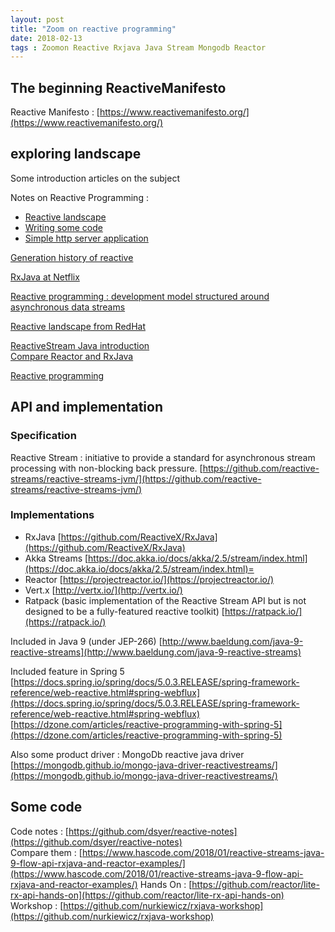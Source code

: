 ```yaml
---
layout: post
title: "Zoom on reactive programming"
date: 2018-02-13
tags : Zoomon Reactive Rxjava Java Stream Mongodb Reactor
---
```


## The beginning ReactiveManifesto

Reactive Manifesto : [https://www.reactivemanifesto.org/](https://www.reactivemanifesto.org/)

## exploring landscape

Some introduction articles on the subject

Notes on Reactive Programming :
* [Reactive landscape](https://spring.io/blog/2016/06/07/notes-on-reactive-programming-part-i-the-reactive-landscape)
* [Writing some code](https://spring.io/blog/2016/06/13/notes-on-reactive-programming-part-ii-writing-some-code)
* [Simple http server application](https://spring.io/blog/2016/07/20/notes-on-reactive-programming-part-iii-a-simple-http-server-application)

[Generation history of reactive](https://akarnokd.blogspot.fr/2016/03/operator-fusion-part-1.html)

[RxJava at Netflix](https://medium.com/netflix-techblog/reactive-programming-in-the-netflix-api-with-rxjava-7811c3a1496a)

[Reactive programming : development model structured around asynchronous data streams](https://developers.redhat.com/blog/2017/06/30/5-things-to-know-about-reactive-programming/)

[Reactive landscape from RedHat](https://static.rainfocus.com/oracle/oow17/sess/1492515839907001F0ry/PF/The%20reactive%20landscape_1507191401874001RJgz.pdf)

[ReactiveStream Java introduction](https://springframework.guru/reactive-streams-in-java/)   
[Compare Reactor and RxJava](http://blog.xebia.fr/2018/03/06/introduction-aux-flux-reactifs-en-java/)

[Reactive programming](https://gist.github.com/staltz/868e7e9bc2a7b8c1f754)

## API and implementation

### Specification

Reactive Stream : initiative to provide a standard for asynchronous stream processing with non-blocking back pressure.
[https://github.com/reactive-streams/reactive-streams-jvm/](https://github.com/reactive-streams/reactive-streams-jvm/)

### Implementations

* RxJava [https://github.com/ReactiveX/RxJava](https://github.com/ReactiveX/RxJava)
* Akka Streams [https://doc.akka.io/docs/akka/2.5/stream/index.html](https://doc.akka.io/docs/akka/2.5/stream/index.html)=
* Reactor [https://projectreactor.io/](https://projectreactor.io/)
* Vert.x [http://vertx.io/](http://vertx.io/)
* Ratpack (basic implementation of the Reactive Stream API but is not designed to be a fully-featured reactive toolkit) [https://ratpack.io/](https://ratpack.io/)

Included in Java 9 (under JEP-266)
[http://www.baeldung.com/java-9-reactive-streams](http://www.baeldung.com/java-9-reactive-streams)

Included feature in Spring 5
[https://docs.spring.io/spring/docs/5.0.3.RELEASE/spring-framework-reference/web-reactive.html#spring-webflux](https://docs.spring.io/spring/docs/5.0.3.RELEASE/spring-framework-reference/web-reactive.html#spring-webflux)
[https://dzone.com/articles/reactive-programming-with-spring-5](https://dzone.com/articles/reactive-programming-with-spring-5)

Also some product driver : MongoDb reactive java driver
[https://mongodb.github.io/mongo-java-driver-reactivestreams/](https://mongodb.github.io/mongo-java-driver-reactivestreams/)

## Some code

Code notes : [https://github.com/dsyer/reactive-notes](https://github.com/dsyer/reactive-notes)   
Compare them : [https://www.hascode.com/2018/01/reactive-streams-java-9-flow-api-rxjava-and-reactor-examples/](https://www.hascode.com/2018/01/reactive-streams-java-9-flow-api-rxjava-and-reactor-examples/)
Hands On : [https://github.com/reactor/lite-rx-api-hands-on](https://github.com/reactor/lite-rx-api-hands-on)
Workshop : [https://github.com/nurkiewicz/rxjava-workshop](https://github.com/nurkiewicz/rxjava-workshop)
